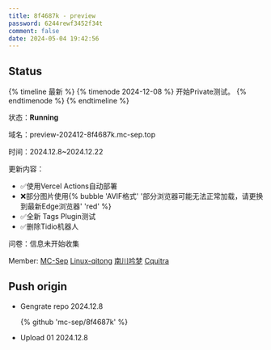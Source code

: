 ```yaml
---
title: 8f4687k - preview
password: 6244rewf3452f34t
comment: false
date: 2024-05-04 19:42:56
---
```


## Status

{% timeline 最新 %}
{% timenode 2024-12-08 %}
开始Private测试。
{% endtimenode %}
{% endtimeline %}

状态：**Running**

域名：preview-202412-8f4687k.mc-sep.top

时间：2024.12.8~2024.12.22

更新内容：

- ✅使用Vercel Actions自动部署
- ❌部分图片使用{% bubble 'AVIF格式' '部分浏览器可能无法正常加载，请更换到最新Edge浏览器' 'red' %}
- ✅全新 Tags Plugin测试
- ✅删除Tidio机器人 

问卷：信息未开始收集

Member: [MC-Sep]() [Linux-qitong]() [南川吟梦]() [Cquitra]()

## Push origin

- Gengrate repo 2024.12.8

  {% github 'mc-sep/8f4687k' %}

- Upload 01 2024.12.8
